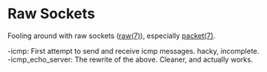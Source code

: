 # Raw Sockets

Fooling around with raw sockets ([raw(7)](https://www.man7.org/linux/man-pages/man7/raw.7.html)), especially [packet(7)](https://www.man7.org/linux/man-pages/man7/packet.7.html).

-icmp: First attempt to send and receive icmp messages. hacky, incomplete.
-icmp_echo_server: The rewrite of the above. Cleaner, and actually works.
